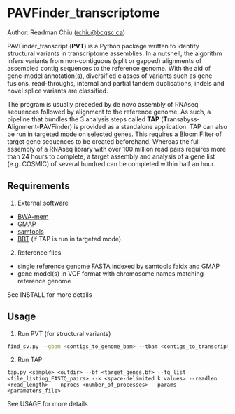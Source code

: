 # PAVFinder_transcriptome


Author:	Readman	Chiu (rchiu@bcgsc.ca)

PAVFinder_transcript (**PVT**) is a Python package written to identify structural variants in transcriptome assemblies.
In a nutshell, the algorithm infers variants from non-contiguous (split or gapped) alignments of assembled contig sequences to the reference genome.
With the aid of gene-model annotation(s), diversified classes of variants such as gene fusions, read-throughs, internal and partial tandem duplications, indels and novel splice variants are classified.

The program is usually preceded by de novo assembly of RNAseq sequences followed by alignment to the reference genome.
As such, a pipeline that bundles the 3 analysis	steps called **TAP** (**T**ransabyss-**A**lignment-**P**AVFinder) is provided as a standalone application.  TAP can also be run in targeted mode on selected genes.  This requires a Bloom Filter of target gene sequences to be created beforehand.  Whereas the full assembly of a RNAseq library with over 100 million read pairs requires more than 24 hours to complete, a target assembly and analysis of a gene list (e.g. COSMIC) of several hundred can be completed within half an hour.

## Requirements
1. External software

 * [BWA-mem](http://bio-bwa.sourceforge.net/)
 * [GMAP](http://research-pub.gene.com/gmap/)
 * [samtools](http://samtools.sourceforge.net/)
 * [BBT](http://www.bcgsc.ca/platform/bioinfo/software/biobloomtools) (if TAP is run in targeted mode)

2. Reference files

 * single reference genome FASTA indexed by samtools faidx and GMAP
 * gene model(s) in VCF format with chromosome names matching reference genome

See INSTALL for more details

## Usage
1. Run PVT (for structural variants)

 ```bash
 find_sv.py --gbam <contigs_to_genome_bam> --tbam <contigs_to_transcripts_bam> --transcripts_fasta <indexed_transcripts_fasta> --genome_index <GMAP index genome directory and name> --r2c <reads_to_contigs_bam> <contigs_fasta> <gtf> <genome_fasta> <outdir>
 ```

2. Run TAP

  ```tap.py <sample> <outdir> --bf <target_genes.bf> --fq_list <file_listing_FASTQ_pairs> --k <space-delimited k values> --readlen <read_length>  --nprocs <number_of_processes> --params <parameters_file>```

See USAGE for more details